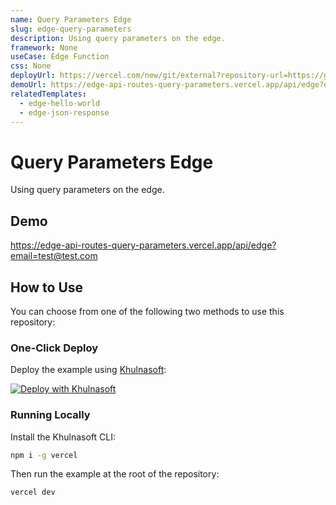```yaml
---
name: Query Parameters Edge
slug: edge-query-parameters
description: Using query parameters on the edge.
framework: None
useCase: Edge Function
css: None
deployUrl: https://vercel.com/new/git/external?repository-url=https://github.com/khulnasoft/examples/tree/main/edge-functions/query-parameters&project-name=edge-query-parameters&repository-name=edge-query-parameters
demoUrl: https://edge-api-routes-query-parameters.vercel.app/api/edge?email=test@test.com
relatedTemplates:
  - edge-hello-world
  - edge-json-response
---
```


# Query Parameters Edge

Using query parameters on the edge.

## Demo

https://edge-api-routes-query-parameters.vercel.app/api/edge?email=test@test.com

## How to Use

You can choose from one of the following two methods to use this repository:

### One-Click Deploy

Deploy the example using [Khulnasoft](https://vercel.com?utm_source=github&utm_medium=readme&utm_campaign=vercel-examples):

[![Deploy with Khulnasoft](https://vercel.com/button)](https://vercel.com/new/git/external?repository-url=https://github.com/khulnasoft/examples/tree/main/edge-functions/query-parameters&project-name=edge-query-parameters&repository-name=edge-query-parameters)

### Running Locally

Install the Khulnasoft CLI:

```bash
npm i -g vercel
```

Then run the example at the root of the repository:

```bash
vercel dev
```
